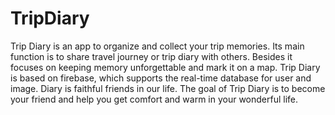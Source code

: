 # TripDiary
Trip Diary is an app to organize and collect your
trip memories. Its main function is to share travel journey or trip
diary with others. Besides it focuses on keeping memory
unforgettable and mark it on a map. Trip Diary is based on
firebase, which supports the real-time database for user and
image. Diary is faithful friends in our life. The goal of Trip Diary
is to become your friend and help you get comfort and warm in
your wonderful life.
